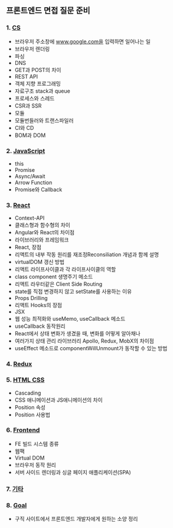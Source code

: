 ## 프론트엔드 면접 질문 준비

### 1. [CS](cs.md)
- 브라우저 주소창에 www.google.com을 입력하면 일어나는 일
- 브라우저 렌더링
- 파싱
- DNS
- GET과 POST의 차이
- REST API
- 객체 지향 프로그래밍
- 자료구조 stack과 queue
- 프로세스와 스레드
- CSR과 SSR
- 모듈
- 모듈번들러와 트랜스파일러
- CI와 CD
- BOM과 DOM

### 2. [JavaScript](javascript.md)
- this
- Promise
- Async/Await
- Arrow Function
- Promise와 Callback

### 3. [React](react.md)
- Context-API
- 클래스형과 함수형의 차이
- Angular와 React의 차이점
- 라이브러리와 프레임워크
- React, 장점
- 리액트의 내부 작동 원리를 재조정Reconsiliation 개념과 함께 설명
- virtualDOM 갱신 방법
- 리액트 라이프사이클과 각 라이프사이클의 역할
- class component 생명주기 메소드
- 리액트 라우터같은 Client Side Routing
- state를 직접 변경하지 않고 setState를 사용하는 이유
- Props Drilling
- 리액트 Hooks의 장점
- JSX
- 웹 성능 최적화와 useMemo, useCallback 메소드
- useCallback 동작원리
- React에서 상태 변화가 생겼을 때, 변화를 어떻게 알아채나
- 여러가지 상태 관리 라이브러리 Apollo, Redux, MobX의 차이점
- useEffect 메소드로 componentWillUnmount가 동작할 수 있는 방법

### 4. [Redux](redux.md)

### 5. [HTML CSS](html-css.md)
- Cascading
- CSS 애니메이션과 JS애니메이션의 차이
- Position 속성
- Position 사용법

### 6. [Frontend](frontend.md)
- FE 빌드 시스템 종류
- 웹팩
- Virtual DOM
- 브라우저 동작 원리
- 서버 사이드 렌더링과 싱글 페이지 애플리케이션(SPA)

### 7. [기타](etc.md)

### 8. [Goal](goal.md)
- 구직 사이트에서 프론트엔드 개발자에게 원하는 소양 정리
